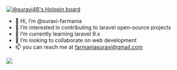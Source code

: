 [![@suravi48's Holopin board](https://holopin.io/api/user/board?user=suravi48)](https://holopin.io/@suravi48)
- 👋 Hi, I’m @suravi-farmania
- 👀 I’m interested in contributing to laravel open-source projects
- 🌱 I’m currently learning laravel 9.x
- 💞️ I’m looking to collaborate on web development
- 📫 you can reach me at farmaniasuravi@gmail.com
<img src="https://github-readme-stats.vercel.app/api?username=suravi-farmania&show_icons=true&theme=tokyonight" />
<!---
suravi-farmania/suravi-farmania is a ✨ special ✨ repository because its `README.md` (this file) appears on your GitHub profile.
You can click the Preview link to take a look at your changes.
--->
